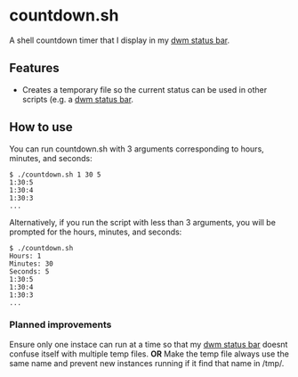 # countdown.sh
A shell countdown timer that I display in my [dwm status bar](https://github.com/joestandring/dotfiles).
## Features
* Creates a temporary file so the current status can be used in other scripts (e.g. a [dwm status bar](https://github.com/joestandring/dotfiles).
## How to use
You can run countdown.sh with 3 arguments corresponding to hours, minutes, and seconds:
```
$ ./countdown.sh 1 30 5
1:30:5
1:30:4
1:30:3
...
```
Alternatively, if you run the script with less than 3 arguments, you will be prompted for the hours, minutes, and seconds:
```
$ ./countdown.sh
Hours: 1
Minutes: 30
Seconds: 5
1:30:5
1:30:4
1:30:3
...
```
### Planned improvements
Ensure only one instace can run at a time so that my [dwm status bar](https://github.com/joestandring/dotfiles) doesnt confuse itself with multiple temp files.
**OR**
Make the temp file always use the same name and prevent new instances running if it find that name in /tmp/.

